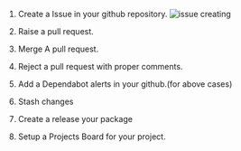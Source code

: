 
1. Create a Issue in your github repository.
![issue creating](https://user-images.githubusercontent.com/92079088/196247651-dd05af1f-f738-4c70-a28e-33175f250c78.png)

3. Raise a pull request.
4. Merge A pull request.
5. Reject a pull request with proper comments.
6. Add a Dependabot alerts in your github.(for above cases)
7. Stash changes
8. Create a release your package
9. Setup a Projects Board for your project.
